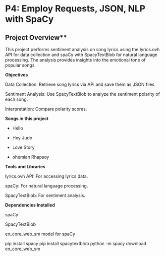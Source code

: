 # P4: Employ Requests, JSON, NLP with SpaCy

## Project Overview**

This project performs sentiment analysis on song lyrics using the lyrics.ovh API for data collection and spaCy with SpacyTextBlob for natural language processing. The analysis provides insights into the emotional tone of popular songs.

**Objectives**

Data Collection: Retrieve song lyrics via API and save them as JSON files.

Sentiment Analysis: Use SpacyTextBlob to analyze the sentiment polarity of each song.

Interpretation: Compare polarity scores.

**Songs in this project**

- Hello

- Hey Jude

- Love Story

- ohemian Rhapsoy


**Tools and Libraries**

lyrics.ovh API: For accessing lyrics data.

spaCy: For natural language processing.

SpacyTextBlob: For sentiment analysis.

**Dependencies Installed**

spaCy

SpacyTextBlob

en_core_web_sm model for spaCy


pip install spacy
pip install spacytextblob
python -m spacy download en_core_web_sm

